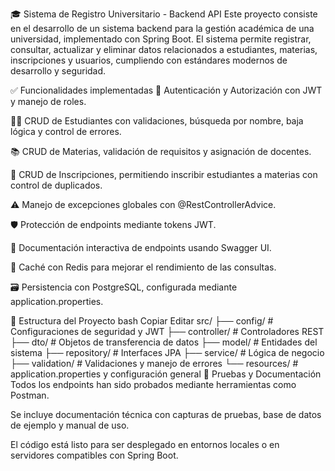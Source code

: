 🎓 Sistema de Registro Universitario - Backend API
Este proyecto consiste en el desarrollo de un sistema backend para la gestión académica de una universidad, implementado con Spring Boot. El sistema permite registrar, consultar, actualizar y eliminar datos relacionados a estudiantes, materias, inscripciones y usuarios, cumpliendo con estándares modernos de desarrollo y seguridad.

✅ Funcionalidades implementadas
🔐 Autenticación y Autorización con JWT y manejo de roles.

👨‍🎓 CRUD de Estudiantes con validaciones, búsqueda por nombre, baja lógica y control de errores.

📚 CRUD de Materias, validación de requisitos y asignación de docentes.

📝 CRUD de Inscripciones, permitiendo inscribir estudiantes a materias con control de duplicados.

⚠️ Manejo de excepciones globales con @RestControllerAdvice.

🛡️ Protección de endpoints mediante tokens JWT.

📄 Documentación interactiva de endpoints usando Swagger UI.

🧠 Caché con Redis para mejorar el rendimiento de las consultas.

🗃️ Persistencia con PostgreSQL, configurada mediante application.properties.

📂 Estructura del Proyecto
bash
Copiar
Editar
src/
├── config/         # Configuraciones de seguridad y JWT
├── controller/     # Controladores REST
├── dto/            # Objetos de transferencia de datos
├── model/          # Entidades del sistema
├── repository/     # Interfaces JPA
├── service/        # Lógica de negocio
├── validation/     # Validaciones y manejo de errores
└── resources/      # application.properties y configuración general
🧪 Pruebas y Documentación
Todos los endpoints han sido probados mediante herramientas como Postman.

Se incluye documentación técnica con capturas de pruebas, base de datos de ejemplo y manual de uso.

El código está listo para ser desplegado en entornos locales o en servidores compatibles con Spring Boot.

